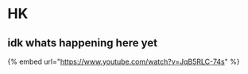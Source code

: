 # HK

## idk whats happening here yet

{% embed url="https://www.youtube.com/watch?v=JqB5RLC-74s" %}
